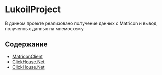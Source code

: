 # LukoilProject
В данном проекте реализовано получение данных с Matricon и вывод полученных данных на мнемосхему

## Cодержание

- [MatriconClient](https://github.com/NikitaKorovinskii/LukoilProject/tree/MatriconClient)
- [ClickHouse.Net](http://clickhouse.net/)
- [ClickHouse.Net](http://clickhouse.net/)
